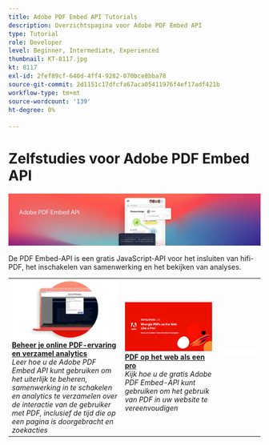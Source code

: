 ```yaml
---
title: Adobe PDF Embed API Tutorials
description: Overzichtspagina voor Adobe PDF Embed API
type: Tutorial
role: Developer
level: Beginner, Intermediate, Experienced
thumbnail: KT-8117.jpg
kt: 8117
exl-id: 2fef89cf-640d-4ff4-9282-070bce8bba78
source-git-commit: 2d1151c17dfcfa67aca05411976f4ef17adf421b
workflow-type: tm+mt
source-wordcount: '139'
ht-degree: 0%

---
```


# Zelfstudies voor Adobe PDF Embed API

![API-banner PDF insluiten](../assets/pdfembedhero.jpg)

De PDF Embed-API is een gratis JavaScript-API voor het insluiten van hifi-PDF, het inschakelen van samenwerking en het bekijken van analyses.

<table style="table-layout:fixed">
<tr>
 <td>
   <a href="controlpdfexperience.md">
      <img alt="Beheer je online PDF-ervaring en verzamel analytics" src="assets/ControlPDF_thumb.png" />
   </a>
    <div>
   <a href="controlpdfexperience.md"><strong>Beheer je online PDF-ervaring en verzamel analytics</strong></a>
    </div>
    <em>Leer hoe u de Adobe PDF Embed API kunt gebruiken om het uiterlijk te beheren, samenwerking in te schakelen en analytics te verzamelen over de interactie van de gebruiker met PDF, inclusief de tijd die op een pagina is doorgebracht en zoekacties</em>
    <br>
  </td>
  <td>
   <a href="https://experienceleague.adobe.com/docs/adobe-developers-live-events/events/2021/oct2021/pdf-embed-api.html">
      <img alt="PDF op het web als een pro" src="assets/Wrangle_1280.png" />
   </a>
    <div>
   <a href="https://experienceleague.adobe.com/docs/adobe-developers-live-events/events/2021/oct2021/pdf-embed-api.html"><strong>PDF op het web als een pro</strong></a>
    </div>
    <em>Kijk hoe u de gratis Adobe PDF Embed-API kunt gebruiken om het gebruik van PDF in uw website te vereenvoudigen</em>
    <br>
  </td>
  <td>
    <img alt="Spacer" src="../assets/WhiteBanner_Placeholder.png" />
    <div>
    <br>
  </td>
</tr>
</table>
